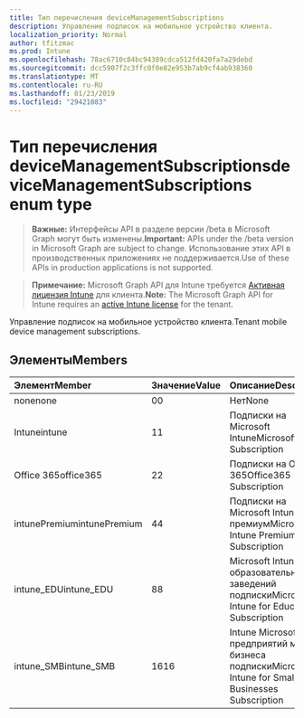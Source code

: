 ```yaml
---
title: Тип перечисления deviceManagementSubscriptions
description: Управление подписок на мобильное устройство клиента.
localization_priority: Normal
author: tfitzmac
ms.prod: Intune
ms.openlocfilehash: 78ac6710c84bc94389cdca512fd420fa7a29debd
ms.sourcegitcommit: dcc5907f2c3ffc0f0e82e953b7ab9cf4ab938360
ms.translationtype: MT
ms.contentlocale: ru-RU
ms.lasthandoff: 01/23/2019
ms.locfileid: "29421083"
---
```

# <a name="devicemanagementsubscriptions-enum-type"></a><span data-ttu-id="2efe5-103">Тип перечисления deviceManagementSubscriptions</span><span class="sxs-lookup"><span data-stu-id="2efe5-103">deviceManagementSubscriptions enum type</span></span>

> <span data-ttu-id="2efe5-104">**Важные:** Интерфейсы API в разделе версии /beta в Microsoft Graph могут быть изменены.</span><span class="sxs-lookup"><span data-stu-id="2efe5-104">**Important:** APIs under the /beta version in Microsoft Graph are subject to change.</span></span> <span data-ttu-id="2efe5-105">Использование этих API в производственных приложениях не поддерживается.</span><span class="sxs-lookup"><span data-stu-id="2efe5-105">Use of these APIs in production applications is not supported.</span></span>

> <span data-ttu-id="2efe5-106">**Примечание:** Microsoft Graph API для Intune требуется [Активная лицензия Intune](https://go.microsoft.com/fwlink/?linkid=839381) для клиента.</span><span class="sxs-lookup"><span data-stu-id="2efe5-106">**Note:** The Microsoft Graph API for Intune requires an [active Intune license](https://go.microsoft.com/fwlink/?linkid=839381) for the tenant.</span></span>

<span data-ttu-id="2efe5-107">Управление подписок на мобильное устройство клиента.</span><span class="sxs-lookup"><span data-stu-id="2efe5-107">Tenant mobile device management subscriptions.</span></span>

## <a name="members"></a><span data-ttu-id="2efe5-108">Элементы</span><span class="sxs-lookup"><span data-stu-id="2efe5-108">Members</span></span>
|<span data-ttu-id="2efe5-109">Элемент</span><span class="sxs-lookup"><span data-stu-id="2efe5-109">Member</span></span>|<span data-ttu-id="2efe5-110">Значение</span><span class="sxs-lookup"><span data-stu-id="2efe5-110">Value</span></span>|<span data-ttu-id="2efe5-111">Описание</span><span class="sxs-lookup"><span data-stu-id="2efe5-111">Description</span></span>|
|:---|:---|:---|
|<span data-ttu-id="2efe5-112">none</span><span class="sxs-lookup"><span data-stu-id="2efe5-112">none</span></span>|<span data-ttu-id="2efe5-113">0</span><span class="sxs-lookup"><span data-stu-id="2efe5-113">0</span></span>|<span data-ttu-id="2efe5-114">Нет</span><span class="sxs-lookup"><span data-stu-id="2efe5-114">None</span></span>|
|<span data-ttu-id="2efe5-115">Intune</span><span class="sxs-lookup"><span data-stu-id="2efe5-115">intune</span></span>|<span data-ttu-id="2efe5-116">1</span><span class="sxs-lookup"><span data-stu-id="2efe5-116">1</span></span>|<span data-ttu-id="2efe5-117">Подписки на Microsoft Intune</span><span class="sxs-lookup"><span data-stu-id="2efe5-117">Microsoft Intune Subscription</span></span>|
|<span data-ttu-id="2efe5-118">Office 365</span><span class="sxs-lookup"><span data-stu-id="2efe5-118">office365</span></span>|<span data-ttu-id="2efe5-119">2</span><span class="sxs-lookup"><span data-stu-id="2efe5-119">2</span></span>|<span data-ttu-id="2efe5-120">Подписки на Office 365</span><span class="sxs-lookup"><span data-stu-id="2efe5-120">Office365 Subscription</span></span>|
|<span data-ttu-id="2efe5-121">intunePremium</span><span class="sxs-lookup"><span data-stu-id="2efe5-121">intunePremium</span></span>|<span data-ttu-id="2efe5-122">4</span><span class="sxs-lookup"><span data-stu-id="2efe5-122">4</span></span>|<span data-ttu-id="2efe5-123">Подписки на Microsoft Intune премиум</span><span class="sxs-lookup"><span data-stu-id="2efe5-123">Microsoft Intune Premium Subscription</span></span>|
|<span data-ttu-id="2efe5-124">intune_EDU</span><span class="sxs-lookup"><span data-stu-id="2efe5-124">intune_EDU</span></span>|<span data-ttu-id="2efe5-125">8</span><span class="sxs-lookup"><span data-stu-id="2efe5-125">8</span></span>|<span data-ttu-id="2efe5-126">Microsoft Intune для образовательных заведений подписки</span><span class="sxs-lookup"><span data-stu-id="2efe5-126">Microsoft Intune for Education Subscription</span></span>|
|<span data-ttu-id="2efe5-127">intune_SMB</span><span class="sxs-lookup"><span data-stu-id="2efe5-127">intune_SMB</span></span>|<span data-ttu-id="2efe5-128">16</span><span class="sxs-lookup"><span data-stu-id="2efe5-128">16</span></span>|<span data-ttu-id="2efe5-129">Intune Microsoft для предприятий малого бизнеса подписки</span><span class="sxs-lookup"><span data-stu-id="2efe5-129">Microsoft Intune for Small Businesses Subscription</span></span>|




